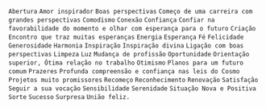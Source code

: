 `Abertura` `Amor inspirador` `Boas perspectivas` `Começo de uma carreira com
grandes perspectivas` `Comodismo` `Conexão` `Confiança` `Confiar na
favorabilidade do momento e olhar com esperança para o futuro` `Criação`
`Encontro que traz muitas esperanças` `Energia` `Esperança` `Fé` `Felicidade`
`Generosidade` `Harmonia` `Inspiração` `Inspiração divina` `Ligação com boas
perspectivas` `Limpeza` `Luz` `Mudança de profissão` `Oportunidade`
`Orientação superior, Ótima relação no trabalho` `Otimismo` `Planos para um
futuro comum` `Prazeres` `Profunda compreensão e confiança nas leis do Cosmo`
`Projetos muito promissores` `Recomeço` `Reconhecimento` `Renovação`
`Satisfação` `Seguir a sua vocação` `Sensibilidade` `Serenidade` `Situação
Nova e Positiva` `Sorte` `Sucesso` `Surpresa` `União feliz.`

